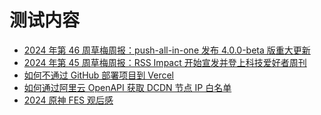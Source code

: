 # 测试内容
<!-- BLOG_START -->
- [2024 年第 46 周草梅周报：push-all-in-one 发布 4.0.0-beta 版重大更新](https://blog.cmyr.ltd/archives/2024-year-46th-week-caomei-weekly-push-all-in-one-v4-beta-major-update.html)
- [2024 年第 45 周草梅周报：RSS Impact 开始宣发并登上科技爱好者周刊](https://blog.cmyr.ltd/archives/2024-year-45th-week-caomei-weekly-rss-impact-start-promotion-tech-weekly.html)
- [如何不通过 GitHub 部署项目到 Vercel](https://blog.cmyr.ltd/archives/80160c1.html)
- [如何通过阿里云 OpenAPI 获取 DCDN 节点 IP 白名单](https://blog.cmyr.ltd/archives/8c61e292.html)
- [2024 原神 FES 观后感](https://blog.cmyr.ltd/archives/dc64f04d.html)
<!-- BLOG_END -->
